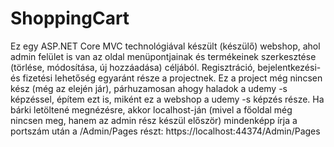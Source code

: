 # ShoppingCart

Ez egy ASP.NET Core MVC technológiával készült (készülő) webshop, ahol admin felület is van az oldal menüpontjainak és termékeinek szerkesztése
(törlése, módosítása, új hozzáadása) céljából. Regisztráció, bejelentkezési- és fizetési lehetőség egyaránt része a projectnek.
Ez a project még nincsen kész (még az elején jár), párhuzamosan ahogy haladok a udemy -s képzéssel, építem ezt is, miként ez a webshop a udemy -s képzés része.
Ha bárki letöltené megnézésre, akkor localhost-ján (mivel a főoldal még nincsen meg, hanem az admin rész készül először) mindenképp írja a portszám után a /Admin/Pages részt:
https://localhost:44374/Admin/Pages
